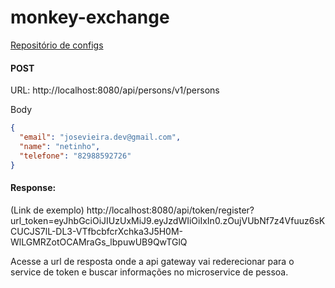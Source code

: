 # monkey-exchange

[Repositório de configs](https://github.com/NetoDevel/monkey-configs)

#### POST 
URL: http://localhost:8080/api/persons/v1/persons

Body
```json
{
  "email": "josevieira.dev@gmail.com",
  "name": "netinho",
  "telefone": "82988592726"
}
```

#### Response:

(Link de exemplo)
http://localhost:8080/api/token/register?url_token=eyJhbGciOiJIUzUxMiJ9.eyJzdWIiOiIxIn0.zOujVUbNf7z4Vfuuz6sKCUCJS7lL-DL3-VTfbcbfcrXchka3J5H0M-WlLGMRZotOCAMraGs_lbpuwUB9QwTGlQ

Acesse a url de resposta onde a api gateway vai rederecionar para o service de token e buscar informações no microservice de pessoa.


